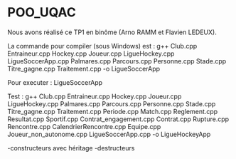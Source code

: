# POO_UQAC

Nous avons réalisé ce TP1 en binôme (Arno RAMM et Flavien LEDEUX).

La commande pour compiler (sous Windows) est : g++ Club.cpp Entraineur.cpp Hockey.cpp Joueur.cpp LigueHockey.cpp LigueSoccerApp.cpp Palmares.cpp Parcours.cpp Personne.cpp Stade.cpp Titre_gagne.cpp Traitement.cpp -o LigueSoccerApp

Pour executer : LigueSoccerApp

Test : g++ Club.cpp Entraineur.cpp Hockey.cpp Joueur.cpp LigueHockey.cpp Palmares.cpp Parcours.cpp Personne.cpp Stade.cpp Titre_gagne.cpp Traitement.cpp Periode.cpp Match.cpp Reglement.cpp Resultat.cpp Sportif.cpp Contrat_engagement.cpp Contrat.cpp Rupture.cpp Rencontre.cpp CalendrierRencontre.cpp Equipe.cpp Joueur_non_autonome.cpp LigueSoccerApp.cpp -o LigueHockeyApp

-constructeurs avec héritage
-destructeurs
